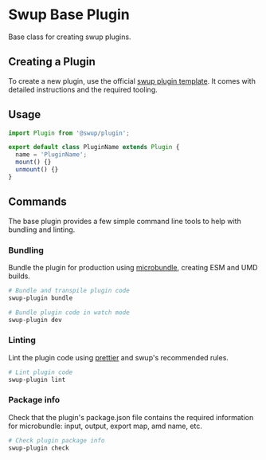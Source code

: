 # Swup Base Plugin

Base class for creating swup plugins.

## Creating a Plugin

To create a new plugin, use the official [swup plugin template](https://github.com/swup/plugin-template). It comes with detailed instructions and the required tooling.

## Usage

```js
import Plugin from '@swup/plugin';

export default class PluginName extends Plugin {
  name = 'PluginName';
  mount() {}
  unmount() {}
}
```

## Commands

The base plugin provides a few simple command line tools to help with bundling and linting.

### Bundling

Bundle the plugin for production using [microbundle](https://github.com/developit/microbundle), creating ESM and UMD builds.

```bash
# Bundle and transpile plugin code
swup-plugin bundle

# Bundle plugin code in watch mode
swup-plugin dev
```

### Linting

Lint the plugin code using [prettier](https://prettier.io/) and swup's recommended rules.

```bash
# Lint plugin code
swup-plugin lint
```

### Package info

Check that the plugin's package.json file contains the required information for microbundle: input, output, export map, amd name, etc.

```bash
# Check plugin package info
swup-plugin check
```
